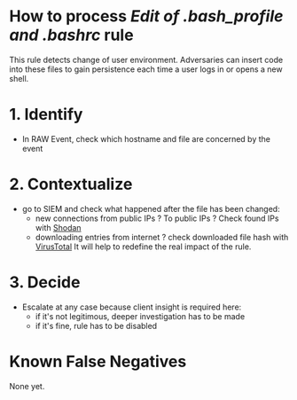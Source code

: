 # How to process *Edit of .bash_profile and .bashrc* rule
This rule detects change of user environment. Adversaries can insert code into these files to gain persistence each time a user logs in or opens a new shell.

# 1. Identify
- In RAW Event, check which hostname and file are concerned by the event

# 2. Contextualize
- go to SIEM and check what happened after the file has been changed:
  - new connections from public IPs ? To public IPs ? Check found IPs with [Shodan](https://www.shodan.io/) 
  - downloading entries from internet ? check downloaded file hash with [VirusTotal](https://www.virustotal.com/gui/home/search)
It will help to redefine the real impact of the rule.

# 3. Decide
- Escalate at any case because client insight is required here:
  - if it's not legitimous, deeper investigation has to be made
  - if it's fine, rule has to be disabled

# Known False Negatives
None yet.